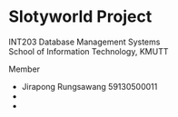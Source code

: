 # Slotyworld Project 
INT203 Database Management Systems <br />
School of Information Technology, KMUTT <br />


Member
* Jirapong Rungsawang  59130500011
* 
* 

